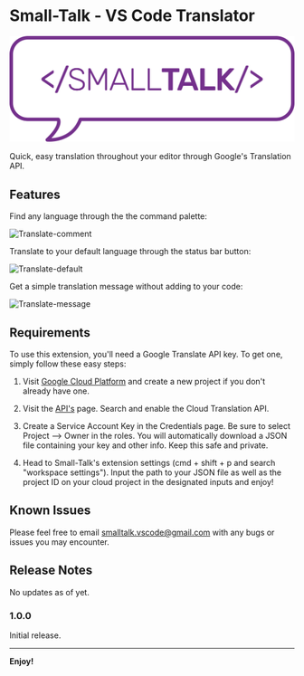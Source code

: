 # Small-Talk - VS Code Translator

![small-talk-logo](small-talk/images/smalltalk-logo-03cropped.png)

Quick, easy translation throughout your editor through Google's Translation API.

## Features

Find any language through the the command palette:

![Translate-comment](https://media.giphy.com/media/r4xH84A2m6sc7fRLbv/giphy.gif)

Translate to your default language through the status bar button:

![Translate-default](https://media.giphy.com/media/17EtjhY1JLA9JjtYa6/giphy.gif)

Get a simple translation message without adding to your code:

![Translate-message](https://media.giphy.com/media/MuXGOau3R9nOVAxQkZ/giphy.gif)

## Requirements

To use this extension, you'll need a Google Translate API key. To get one, simply follow these easy steps:

1) Visit [Google Cloud Platform](https://console.cloud.google.com/) and create a new project if you don't already have one.

2) Visit the [API's](<https://console.cloud.google.com/apis/library>) page. Search and enable the Cloud Translation API.

3) Create a Service Account Key in the Credentials page. Be sure to select Project --> Owner in the roles. You will automatically download a JSON file containing your key and other info. Keep this safe and private.

4) Head to Small-Talk's extension settings (cmd + shift + p and search "workspace settings"). Input the path to your JSON file as well as the project ID on your cloud project in the designated inputs and enjoy!

## Known Issues

Please feel free to email smalltalk.vscode@gmail.com with any bugs or issues you may encounter.

## Release Notes

No updates as of yet.

### 1.0.0

Initial release.

-----------------------------------------------------------------------------------------------------------

**Enjoy!**
